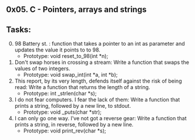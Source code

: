 0x05. C - Pointers, arrays and strings
---------------------------------------
## Tasks:

0. 98 Battery st. : function that takes a pointer to an int as parameter and updates the value it points to to 98.
	* Prototype: void reset_to_98(int *n);
1. Don't swap horses in crossing a stream: Write a function that swaps the values of two integers.
	* Prototype: void swap_int(int *a, int *b);
2. This report, by its very length, defends itself against the risk of being read: Write a function that returns the length of a string.
	* Prototype: int _strlen(char *s);
3. I do not fear computers. I fear the lack of them: Write a function that prints a string, followed by a new line, to stdout.
	* Prototype: void _puts(char *str);
4. I can only go one way. I've not got a reverse gear: Write a function that prints a string, in reverse, followed by a new line.
	* Prototype: void print_rev(char *s);

